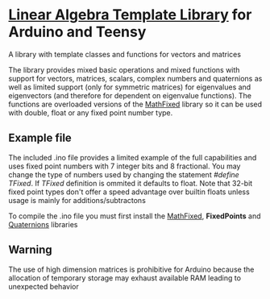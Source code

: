 # [Linear Algebra Template Library](https://github.com/halsw/MathLinear) for Arduino and Teensy
A library with template classes and functions for vectors and matrices

The library provides mixed basic operations and mixed functions with support for vectors, matrices, scalars, complex numbers and quaternions as well as limited support (only for symmetric matrices) for eigenvalues and eigenvectors (and therefore for dependent on eigenvalue functions). The functions are overloaded versions of the [MathFixed](https://github.com/halsw/MathFixed) library so it can be used with double, float or any fixed point number type.

## Example file
The included .ino file provides a limited example of the full capabilities and uses fixed point numbers with 7 integer bits and 8 fractional. You may change the type of numbers used by changing the statement *#define TFixed*. If *TFixed* definition is ommited it defaults to float. Note that 32-bit fixed point types don't offer a speed advantage over builtin floats unless usage is mainly for additions/subtractons

To compile the .ino file you must first install the [MathFixed](https://github.com/halsw/MathFixed),  **FixedPoints** and [Quaternions](https://github.com/halsw/Quaternions)  libraries

## Warning
The use of high dimension matrices is prohibitive for Arduino because the allocation of temporary  storage may exhaust available RAM leading to unexpected behavior

 
